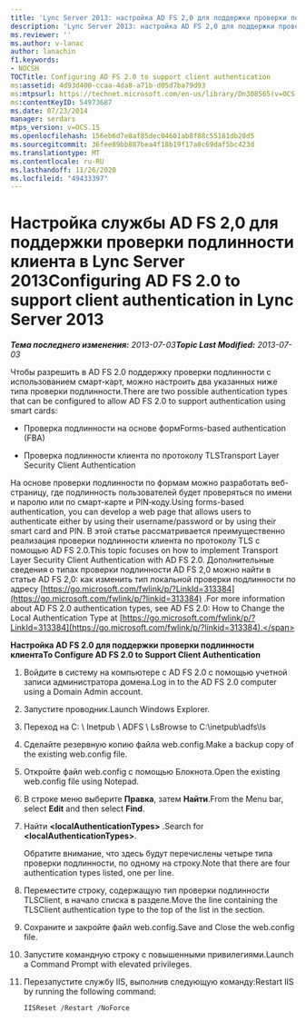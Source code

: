 ```yaml
---
title: 'Lync Server 2013: настройка AD FS 2,0 для поддержки проверки подлинности клиента'
description: 'Lync Server 2013: настройка AD FS 2,0 для поддержки проверки подлинности клиента.'
ms.reviewer: ''
ms.author: v-lanac
author: lanachin
f1.keywords:
- NOCSH
TOCTitle: Configuring AD FS 2.0 to support client authentication
ms:assetid: 4d93d400-ccaa-4da8-a71b-d05d7ba79d93
ms:mtpsurl: https://technet.microsoft.com/en-us/library/Dn308565(v=OCS.15)
ms:contentKeyID: 54973687
ms.date: 07/23/2014
manager: serdars
mtps_version: v=OCS.15
ms.openlocfilehash: 156eb6d7e8af85dec04601ab8f88c55181db20d5
ms.sourcegitcommit: 36fee89bb887bea4f18b19f17a8c69daf5bc423d
ms.translationtype: MT
ms.contentlocale: ru-RU
ms.lasthandoff: 11/26/2020
ms.locfileid: "49433397"
---
```

# <a name="configuring-ad-fs-20-to-support-client-authentication-in-lync-server-2013"></a><span data-ttu-id="aee37-103">Настройка службы AD FS 2,0 для поддержки проверки подлинности клиента в Lync Server 2013</span><span class="sxs-lookup"><span data-stu-id="aee37-103">Configuring AD FS 2.0 to support client authentication in Lync Server 2013</span></span>

<div data-xmlns="http://www.w3.org/1999/xhtml">

<div class="topic" data-xmlns="http://www.w3.org/1999/xhtml" data-msxsl="urn:schemas-microsoft-com:xslt" data-cs="https://msdn.microsoft.com/">

<div data-asp="https://msdn2.microsoft.com/asp">



</div>

<div id="mainSection">

<div id="mainBody"><span data-ttu-id="aee37-104">

<span> </span></span><span class="sxs-lookup"><span data-stu-id="aee37-104">

<span> </span></span></span>

<span data-ttu-id="aee37-105">_**Тема последнего изменения:** 2013-07-03_</span><span class="sxs-lookup"><span data-stu-id="aee37-105">_**Topic Last Modified:** 2013-07-03_</span></span>

<span data-ttu-id="aee37-106">Чтобы разрешить в AD FS 2.0 поддержку проверки подлинности с использованием смарт-карт, можно настроить два указанных ниже типа проверки подлинности.</span><span class="sxs-lookup"><span data-stu-id="aee37-106">There are two possible authentication types that can be configured to allow AD FS 2.0 to support authentication using smart cards:</span></span>

  - <span data-ttu-id="aee37-107">Проверка подлинности на основе форм</span><span class="sxs-lookup"><span data-stu-id="aee37-107">Forms-based authentication (FBA)</span></span>

  - <span data-ttu-id="aee37-108">Проверка подлинности клиента по протоколу TLS</span><span class="sxs-lookup"><span data-stu-id="aee37-108">Transport Layer Security Client Authentication</span></span>

<span data-ttu-id="aee37-109">На основе проверки подлинности по формам можно разработать веб-страницу, где подлинность пользователей будет проверяться по имени и паролю или по смарт-карте и PIN‑коду.</span><span class="sxs-lookup"><span data-stu-id="aee37-109">Using forms-based authentication, you can develop a web page that allows users to authenticate either by using their username/password or by using their smart card and PIN.</span></span> <span data-ttu-id="aee37-110">В этой статье рассматривается преимущественно реализация проверки подлинности клиента по протоколу TLS с помощью AD FS 2.0.</span><span class="sxs-lookup"><span data-stu-id="aee37-110">This topic focuses on how to implement Transport Layer Security Client Authentication with AD FS 2.0.</span></span> <span data-ttu-id="aee37-111">Дополнительные сведения о типах проверки подлинности AD FS 2,0 можно найти в статье AD FS 2,0: как изменить тип локальной проверки подлинности по адресу [https://go.microsoft.com/fwlink/p/?LinkId=313384](https://go.microsoft.com/fwlink/p/?linkid=313384) .</span><span class="sxs-lookup"><span data-stu-id="aee37-111">For more information about AD FS 2.0 authentication types, see AD FS 2.0: How to Change the Local Authentication Type at [https://go.microsoft.com/fwlink/p/?LinkId=313384](https://go.microsoft.com/fwlink/p/?linkid=313384).</span></span>

<div>


<span data-ttu-id="aee37-112">**Настройка AD FS 2.0 для поддержки проверки подлинности клиента**</span><span class="sxs-lookup"><span data-stu-id="aee37-112">**To Configure AD FS 2.0 to Support Client Authentication**</span></span>

1.  <span data-ttu-id="aee37-113">Войдите в систему на компьютере с AD FS 2.0 с помощью учетной записи администратора домена.</span><span class="sxs-lookup"><span data-stu-id="aee37-113">Log in to the AD FS 2.0 computer using a Domain Admin account.</span></span>

2.  <span data-ttu-id="aee37-114">Запустите проводник.</span><span class="sxs-lookup"><span data-stu-id="aee37-114">Launch Windows Explorer.</span></span>

3.  <span data-ttu-id="aee37-115">Переход на C: \\ Inetpub \\ ADFS \\ Ls</span><span class="sxs-lookup"><span data-stu-id="aee37-115">Browse to C:\\inetpub\\adfs\\ls</span></span>

4.  <span data-ttu-id="aee37-116">Сделайте резервную копию файла web.config.</span><span class="sxs-lookup"><span data-stu-id="aee37-116">Make a backup copy of the existing web.config file.</span></span>

5.  <span data-ttu-id="aee37-117">Откройте файл web.config с помощью Блокнота.</span><span class="sxs-lookup"><span data-stu-id="aee37-117">Open the existing web.config file using Notepad.</span></span>

6.  <span data-ttu-id="aee37-118">В строке меню выберите **Правка**, затем **Найти**.</span><span class="sxs-lookup"><span data-stu-id="aee37-118">From the Menu bar, select **Edit** and then select **Find**.</span></span>

7.  <span data-ttu-id="aee37-119">Найти **\<localAuthenticationTypes\>** .</span><span class="sxs-lookup"><span data-stu-id="aee37-119">Search for **\<localAuthenticationTypes\>**.</span></span>
    
    <span data-ttu-id="aee37-120">Обратите внимание, что здесь будут перечислены четыре типа проверки подлинности, по одному на строку.</span><span class="sxs-lookup"><span data-stu-id="aee37-120">Note that there are four authentication types listed, one per line.</span></span>

8.  <span data-ttu-id="aee37-121">Переместите строку, содержащую тип проверки подлинности TLSClient, в начало списка в разделе.</span><span class="sxs-lookup"><span data-stu-id="aee37-121">Move the line containing the TLSClient authentication type to the top of the list in the section.</span></span>

9.  <span data-ttu-id="aee37-122">Сохраните и закройте файл web.config.</span><span class="sxs-lookup"><span data-stu-id="aee37-122">Save and Close the web.config file.</span></span>

10. <span data-ttu-id="aee37-123">Запустите командную строку с повышенными привилегиями.</span><span class="sxs-lookup"><span data-stu-id="aee37-123">Launch a Command Prompt with elevated privileges.</span></span>

11. <span data-ttu-id="aee37-124">Перезапустите службу IIS, выполнив следующую команду:</span><span class="sxs-lookup"><span data-stu-id="aee37-124">Restart IIS by running the following command:</span></span>
    
        IISReset /Restart /NoForce

<span data-ttu-id="aee37-125"></div>

</div>

<span> </span>

</div>

</div>

</span><span class="sxs-lookup"><span data-stu-id="aee37-125"></div>

</div>

<span> </span>

</div>

</div>

</span></span></div>

